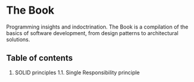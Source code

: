 # The Book
Programming insights and indoctrination. The Book is a compilation of the basics of software development, from design patterns to architectural solutions.

## Table of contents
1. SOLID principles
1.1. Single Responsibility principle
